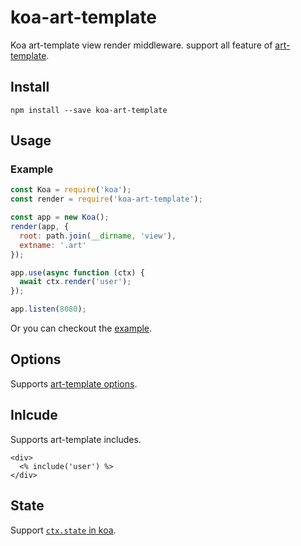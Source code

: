 # koa-art-template

Koa art-template view render middleware. support all feature of [art-template](https://github.com/aui/art-template).

## Install

```
npm install --save koa-art-template
```

## Usage

### Example

```js
const Koa = require('koa');
const render = require('koa-art-template');

const app = new Koa();
render(app, {
  root: path.join(__dirname, 'view'),
  extname: '.art'
});

app.use(async function (ctx) {
  await ctx.render('user');
});

app.listen(8080);
```

Or you can checkout the [example](https://github.com/aui/art-template/tree/master/example).

## Options

Supports [art-template options](https://github.com/aui/art-template#Options).


## Inlcude

Supports art-template includes.

```
<div>
  <% include('user') %>
</div>
```

## State

Support [`ctx.state` in koa](https://github.com/koajs/koa/blob/master/docs/api/context.md#ctxstate).